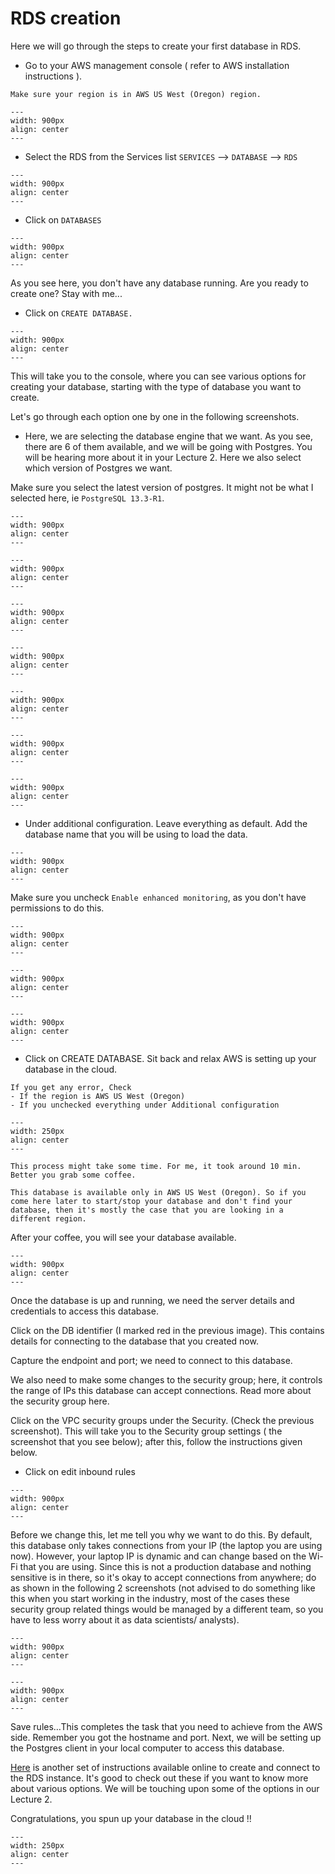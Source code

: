 # RDS creation

Here we will go through the steps to create your first database in RDS. 

- Go to your AWS management console ( refer to AWS installation instructions ).

```{attention}
Make sure your region is in AWS US West (Oregon) region.
```

```{figure} img/rds1.png
---
width: 900px
align: center
---
```
- Select the RDS from the Services list `SERVICES` --> `DATABASE` --> `RDS`

```{figure} img/rds2.png
---
width: 900px
align: center
---
```

- Click on `DATABASES`

```{figure} img/rds3.png
---
width: 900px
align: center
---
```

As you see here, you don't have any database running. Are you ready to create one? Stay with me...

- Click on `CREATE DATABASE.`

```{figure} img/rds4.png
---
width: 900px
align: center
---
```

This will take you to the console, where you can see various options for creating your database, starting with the type of database you want to create. 

Let's go through each option one by one in the following screenshots.

- Here, we are selecting the database engine that we want. As you see, there are 6 of them available, and we will be going with Postgres. You will be hearing more about it in your Lecture 2. Here we also select which version of Postgres we want.

Make sure you select the latest version of postgres. It might not be what I selected here, ie `PostgreSQL 13.3-R1`.

```{figure} img/rds5.png
---
width: 900px
align: center
---
```

```{figure} img/rds6.png
---
width: 900px
align: center
---
```

```{figure} img/rds7.png
---
width: 900px
align: center
---
```

```{figure} img/rds9.png
---
width: 900px
align: center
---
```

```{figure} img/rds10.png
---
width: 900px
align: center
---
```

```{figure} img/rds11.png
---
width: 900px
align: center
---
```

```{figure} img/rds12.png
---
width: 900px
align: center
---
```
- Under additional configuration. Leave everything as default. Add the database name that you will be using to load the data.

```{figure} img/rds13.png
---
width: 900px
align: center
---
```

Make sure you uncheck `Enable enhanced monitoring`, as you don't have permissions to do this.

```{figure} img/rds14.png
---
width: 900px
align: center
---
```

```{figure} img/rds15.png
---
width: 900px
align: center
---
```

```{figure} img/rds16.png
---
width: 900px
align: center
---
```

- Click on CREATE DATABASE. Sit back and relax AWS is setting up your database in the cloud.


```{note}
If you get any error, Check
- If the region is AWS US West (Oregon) 
- If you unchecked everything under Additional configuration
```

```{figure} img/sitback.png
---
width: 250px
align: center
---
```

```{attention}
This process might take some time. For me, it took around 10 min. Better you grab some coffee.
```

```{important}
This database is available only in AWS US West (Oregon). So if you come here later to start/stop your database and don't find your database, then it's mostly the case that you are looking in a different region.
```

After your coffee, you will see your database available.

```{figure} img/rds17.png
---
width: 900px
align: center
---
```

Once the database is up and running, we need the server details and credentials to access this database.

Click on the DB identifier (I marked red in the previous image).
This contains details for connecting to the database that you created now.

Capture the endpoint and port; we need to connect to this database.


We also need to make some changes to the security group; here, it controls the range of IPs this database can accept connections. Read more about the security group here.

Click on the VPC security groups under the Security. (Check the previous screenshot). This will take you to the Security group settings ( the screenshot that you see below); after this, follow the instructions given below.

- Click on edit inbound rules
 
```{figure} img/rds18.png
---
width: 900px
align: center
---
```

Before we change this, let me tell you why we want to do this.
By default, this database only takes connections from your IP (the laptop you are using now). However, your laptop IP is dynamic and can change based on the Wi-Fi that you are using. Since this is not a production database and nothing sensitive is in there, so it's okay to accept connections from anywhere; do as shown in the following 2 screenshots (not advised to do something like this when you start working in the industry, most of the cases these security group related things would be managed by a different team, so you have to less worry about it as data scientists/ analysts).


```{figure} img/rds19.png
---
width: 900px
align: center
---
```

```{figure} img/rds20.png
---
width: 900px
align: center
---
```

Save rules…This completes the task that you need to achieve from the AWS side. Remember you got the hostname and port. Next, we will be setting up the Postgres client in your local computer to access this database. 

[Here](https://aws.amazon.com/getting-started/hands-on/create-connect-postgresql-db/) is another set of instructions available online to create and connect to the RDS instance. It's good to check out these if you want to know more about various options. We will be touching upon some of the options in our Lecture 2.

Congratulations, you spun up your database in the cloud !!

```{figure} img/cloudb2.png
---
width: 250px
align: center
---
```